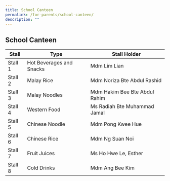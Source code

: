 ```yaml
---
title: School Canteen
permalink: /for-parents/school-canteen/
description: ""
---
```

## School Canteen



| Stall | Type | Stall Holder |
| -------- | -------- | -------- |
| Stall 1    | Hot Beverages and Snacks     | Mdm Lim Lian     |
| Stall 2   | Malay Rice                                | Mdm Noriza Bte Abdul Rashid |
| Stall 3   | Malay Noodles                         | Mdm Hakim Bee Bte Abdul Rahim     |
| Stall 4   | Western Food                           | Ms Radiah Bte Muhammad Jamal |
| Stall 5   | Chinese Noodle                       | Mdm Pong Kwee Hue     |
| Stall 6   | Chinese Rice                            | Mdm Ng Suan Noi |
| Stall 7   | Fruit Juices                               | Ms Ho Hwe Le, Esther     |
| Stall 8   | Cold Drinks                               | Mdm Ang Bee Kim |
